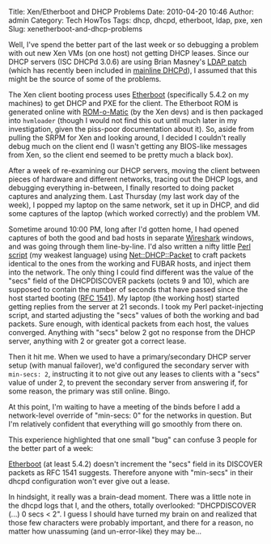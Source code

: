 Title: Xen/Etherboot and DHCP Problems
Date: 2010-04-20 10:46
Author: admin
Category: Tech HowTos
Tags: dhcp, dhcpd, etherboot, ldap, pxe, xen
Slug: xenetherboot-and-dhcp-problems

Well, I've spend the better part of the last week or so debugging a
problem with out new Xen VMs (on one host) not getting DHCP leases.
Since our DHCP servers (ISC DHCPd 3.0.6) are using Brian Masney's [LDAP
patch](http://personal.cfw.com/~masneyb/) (which has recently been
included in [mainline
DHCPd](http://www.isc.org/files/release-notes/42b2_0.html)), I assumed
that this might be the source of some of the problems.

The Xen client booting process uses [Etherboot](http://etherboot.org/)
(specifically 5.4.2 on my machines) to get DHCP and PXE for the client.
The Etherboot ROM is generated online with
[ROM-o-Matic](http://rom-o-matic.net/) (by the Xen devs) and is then
packaged into `hvmloader` (though I would not find this out until much
later in my investigation, given the piss-poor documentation about it).
So, aside from pulling the SRPM for Xen and looking around, I decided I
couldn't really debug much on the client end (I wasn't getting any
BIOS-like messages from Xen, so the client end seemed to be pretty much
a black box).

After a week of re-examining our DHCP servers, moving the client between
pieces of hardware and different networks, tracing out the DHCP logs,
and debugging everything in-between, I finally resorted to doing packet
captures and analyzing them. Last Thursday (my last work day of the
week), I popped my laptop on the same network, set it up in DHCP, and
did some captures of the laptop (which worked correctly) and the problem
VM.

Sometime around 10:00 PM, long after I'd gotten home, I had opened
captures of both the good and bad hosts in separate
[Wireshark](http://www.wireshark.org/) windows, and was going through
them line-by-line. I'd also written a nifty little [Perl
script](/GFX/dhcptest.pl) (my weakest language) using
[Net::DHCP::Packet](http://search.cpan.org/~fvandun/Net-DHCP-0.11/lib/Net/DHCP/Packet.pm)
to craft packets identical to the ones from the working and FUBAR hosts,
and inject them into the network. The only thing I could find different
was the value of the "secs" field of the DHCPDISCOVER packets (octets 9
and 10), which are supposed to contain the number of seconds that have
passed since the host started booting ([RFC
1541](http://www.faqs.org/rfcs/rfc1541.html)). My laptop (the working
host) started getting replies from the server at 21 seconds. I took my
Perl packet-injecting script, and started adjusting the "secs" values of
both the working and bad packets. Sure enough, with identical packets
from each host, the values converged. Anything with "secs" below 2 got
no response from the DHCP server, anything with 2 or greater got a
correct lease.

Then it hit me. When we used to have a primary/secondary DHCP server
setup (with manual failover), we'd configured the secondary server with
`min-secs: 2`, instructing it to not give out any leases to clients with
a "secs" value of under 2, to prevent the secondary server from
answering if, for some reason, the primary was still online. Bingo.

At this point, I'm waiting to have a meeting of the binds before I add a
network-level override of "min-secs: 0" for the networks in question.
But I'm relatively confident that everything will go smoothly from there
on.

This experience highlighted that one small "bug" can confuse 3 people
for the better part of a week:

[Etherboot](http://etherboot.org/) (at least 5.4.2) doesn't increment
the "secs" field in its DISCOVER packets as RFC 1541 suggests. Therefore
anyone with "min-secs" in their dhcpd configuration won't ever give out
a lease.

In hindsight, it really was a brain-dead moment. There was a little note
in the dhcpd logs that I, and the others, totally overlooked:
"DHCPDISCOVER (...) 0 secs < 2". I guess I should have turned my brain
on and realized that those few characters were probably important, and
there for a reason, no matter how unassuming (and un-error-like) they
may be...
